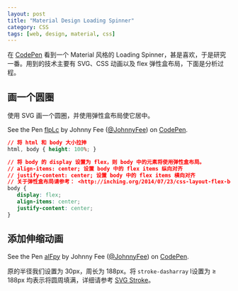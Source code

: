```yaml
---
layout: post
title: "Material Design Loading Spinner"
category: CSS
tags: [web, design, material, css]
--- 
```


在 [CodePen](http://codepen.io/) 看到一个 Material 风格的 Loading Spinner，甚是喜欢，于是研究一番。用到的技术主要有 SVG、CSS 动画以及 flex 弹性盒布局，下面是分析过程。

## 画一个圆圈

使用 SVG 画一个圆圈，并使用弹性盒布局使它居中。

<p data-height="268" data-theme-id="0" data-slug-hash="flpLc" data-default-tab="result" class='codepen'>See the Pen <a href='http://codepen.io/JohnnyFee/pen/flpLc/'>flpLc</a> by Johnny Fee (<a href='http://codepen.io/JohnnyFee'>@JohnnyFee</a>) on <a href='http://codepen.io'>CodePen</a>.</p>


```css
// 将 html 和 body 大小拉抻
html, body { height: 100%; }

// 将 body 的 display 设置为 flex，则 body 中的元素将使用弹性盒布局。
// align-items: center; 设置 body 中的 flex items 纵向对齐
// justify-content: center; 设置 body 中的 flex items 横向对齐
// 关于弹性盒布局请参考： <http://inching.org/2014/07/23/css-layout-flex-box/>
body {
   display: flex;
   align-items: center;
   justify-content: center;
}
```

## 添加伸缩动画

<p data-height="268" data-theme-id="0" data-slug-hash="aIFpy" data-default-tab="result" class='codepen'>See the Pen <a href='http://codepen.io/JohnnyFee/pen/aIFpy/'>aIFpy</a> by Johnny Fee (<a href='http://codepen.io/JohnnyFee'>@JohnnyFee</a>) on <a href='http://codepen.io'>CodePen</a>.</p>

原的半径我们设置为 30px，周长为 188px。将 `stroke-dasharray` I设置为 ≥ 188px 均表示将圆周填满，详细请参考 [SVG Stroke](http://inching.org/2014/08/23/svg-stroke/)。

<script async src="//codepen.io/assets/embed/ei.js"></script>
